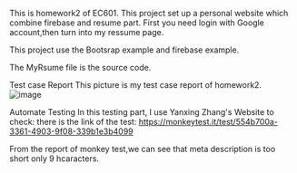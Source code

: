 This is homework2 of EC601.
This project set up a personal website which combine firebase and resume part.
First you need login with Google account,then turn into my ressume page.

This project use the Bootsrap example and firebase example.

The MyRsume file is the source code.

Test case Report
This picture is my test case report of homework2.
![image](github.com/zzxiang8752/resume/edit/master/)

Automate Testing
In this testing part, I use  Yanxing Zhang's Website to check:
there is the link of the test:
https://monkeytest.it/test/554b700a-3361-4903-9f08-339b1e3b4099

From the report of monkey test,we can see that meta description is too short only 9 hcaracters.
